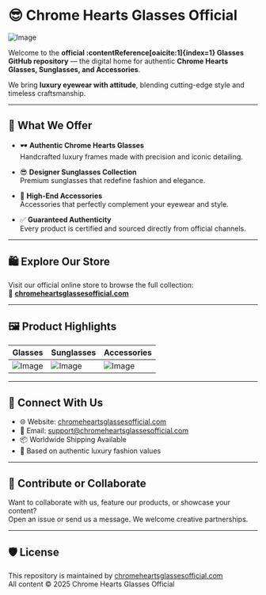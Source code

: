 
# 😎 Chrome Hearts Glasses Official

![Image](https://github.com/user-attachments/assets/9285774e-e19b-4e0b-8011-39588e4933c9)

Welcome to the **official :contentReference[oaicite:1]{index=1} Glasses GitHub repository** — the digital home for authentic **Chrome Hearts Glasses, Sunglasses, and Accessories**.  

We bring **luxury eyewear with attitude**, blending cutting-edge style and timeless craftsmanship.  

---

## 🌟 What We Offer

- 🕶️ **Authentic Chrome Hearts Glasses**  
  Handcrafted luxury frames made with precision and iconic detailing.

- 😎 **Designer Sunglasses Collection**  
  Premium sunglasses that redefine fashion and elegance.

- 💍 **High-End Accessories**  
  Accessories that perfectly complement your eyewear and style.

- ✅ **Guaranteed Authenticity**  
  Every product is certified and sourced directly from official channels.

---

## 🛍️ Explore Our Store

Visit our official online store to browse the full collection:  
🔗 [**chromeheartsglassesofficial.com**](https://chromeheartsglassesofficial.com/)

---

## 🖼️ Product Highlights

| Glasses | Sunglasses | Accessories |
|---------|------------|-------------|
| ![Image](https://github.com/user-attachments/assets/556e1a1b-87cc-47df-b213-fe29cb1afb49) | ![Image](https://github.com/user-attachments/assets/55fa154f-e079-489d-b287-fe1e5e23464e)| ![Image](https://github.com/user-attachments/assets/ceed6516-ef14-41b1-a758-6dc825b46236)|

---

## 📣 Connect With Us

- 🌐 Website: [chromeheartsglassesofficial.com](https://chromeheartsglassesofficial.com/)
- 📧 Email: support@chromeheartsglassesofficial.com  
- 📦 Worldwide Shipping Available  
- 📍 Based on authentic luxury fashion values

---

## 💬 Contribute or Collaborate

Want to collaborate with us, feature our products, or showcase your content?  
Open an issue or send us a message. We welcome creative partnerships.

---

## 🛡️ License

This repository is maintained by [chromeheartsglassesofficial.com](https://chromeheartsglassesofficial.com/)  
All content © 2025 Chrome Hearts Glasses Official
